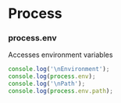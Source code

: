 # Process

### process.env
Accesses environment variables
```javascript
console.log('\nEnvironment');
console.log(process.env);
console.log('\nPath');
console.log(process.env.path);
```

